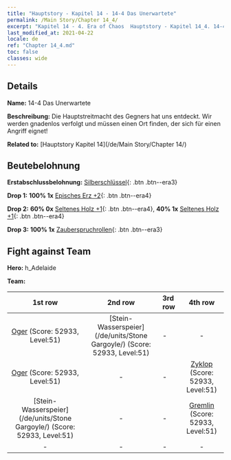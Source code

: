 ```yaml
---
title: "Hauptstory - Kapitel 14 - 14-4 Das Unerwartete"
permalink: /Main Story/Chapter 14_4/
excerpt: "Kapitel 14 - 4. Era of Chaos  Hauptstory - Kapitel 14_4. 14-4 Das Unerwartete"
last_modified_at: 2021-04-22
locale: de
ref: "Chapter 14_4.md"
toc: false
classes: wide
---
```


## Details

 **Name:** 14-4 Das Unerwartete

 **Beschreibung:** Die Hauptstreitmacht des Gegners hat uns entdeckt. Wir werden gnadenlos verfolgt und müssen einen Ort finden, der sich für einen Angriff eignet!

 **Related to:** [Hauptstory Kapitel 14](/de/Main Story/Chapter 14/)

## Beutebelohnung

 **Erstabschlussbelohnung:** [Silberschlüssel](/ItemsDE/con_693/){: .btn .btn--era3}

 **Drop 1:** **100% 1x** [Episches Erz +2](/ItemsDE/mat_47/){: .btn .btn--era4}

 **Drop 2:** **60% 0x** [Seltenes Holz +1](/ItemsDE/mat_41/){: .btn .btn--era4}, **40% 1x** [Seltenes Holz +1](/ItemsDE/mat_41/){: .btn .btn--era4}

 **Drop 3:** **100% 1x** [Zauberspruchrollen](/ItemsDE/con_694/){: .btn .btn--era3}


## Fight against Team
 **Hero:** h_Adelaide

 **Team:**


  | 1st row | 2nd row | 3rd row | 4th row |
  |:----:|:----:|:----|:----:|
  | [Oger](/de/units/Ogre/) (Score: 52933, Level:51)  | [Stein-Wasserspeier](/de/units/Stone Gargoyle/) (Score: 52933, Level:51)  | - | - |
  | [Oger](/de/units/Ogre/) (Score: 52933, Level:51)  | - | - | [Zyklop](/de/units/Cyclops/) (Score: 52933, Level:51)  |
  | [Stein-Wasserspeier](/de/units/Stone Gargoyle/) (Score: 52933, Level:51)  | - | - | [Gremlin](/de/units/Gremlin/) (Score: 52933, Level:51)  |
  | - | - | - | - |


